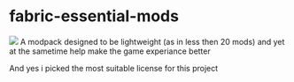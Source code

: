 # fabric-essential-mods
![](https://cf.way2muchnoise.eu/versions/444627.svg)
A modpack designed to be lightweight (as in less then 20 mods) and yet at the sametime help make the game experiance better

And yes i picked the most suitable license for this project
